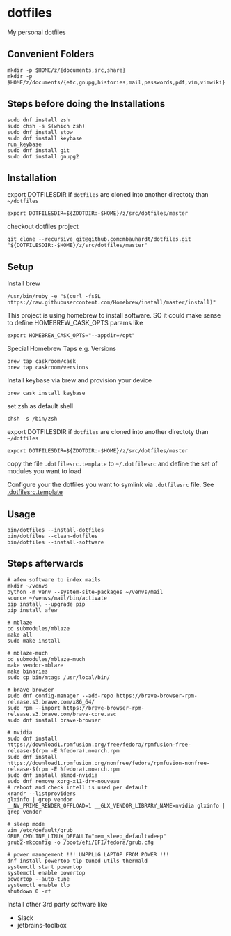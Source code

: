 # dotfiles
My personal dotfiles

## Convenient Folders

    mkdir -p $HOME/z/{documents,src,share}
    mkdir -p $HOME/z/documents/{etc,gnupg,histories,mail,passwords,pdf,vim,vimwiki}

## Steps before doing the Installations

    sudo dnf install zsh
    sudo chsh -s $(which zsh)
    sudo dnf install stow
    sudo dnf install keybase
    run_keybase
    sudo dnf install git
    sudo dnf install gnupg2

## Installation

export DOTFILESDIR if `dotfiles` are cloned into another directoty than `~/dotfiles`

    export DOTFILESDIR=${ZDOTDIR:-$HOME}/z/src/dotfiles/master

checkout dotfiles project

    git clone --recursive git@github.com:mbauhardt/dotfiles.git "${DOTFILESDIR:-$HOME}/z/src/dotfiles/master"

## Setup
Install brew

    /usr/bin/ruby -e "$(curl -fsSL https://raw.githubusercontent.com/Homebrew/install/master/install)"

This project is using homebrew to install software. SO it could make sense to define HOMEBREW_CASK_OPTS params like

    export HOMEBREW_CASK_OPTS="--appdir=/opt"

Special Homebrew Taps e.g. Versions

    brew tap caskroom/cask
    brew tap caskroom/versions

Install keybase via brew and provision your device

    brew cask install keybase

set zsh as default shell

    chsh -s /bin/zsh

export DOTFILESDIR if `dotfiles` are cloned into another directoty than `~/dotfiles`

    export DOTFILESDIR=${ZDOTDIR:-$HOME}/z/src/dotfiles/master

copy the file `.dotfilesrc.template` to `~/.dotfilesrc` and define the set of modules you want to load 

Configure your the dotfiles you want to symlink via `.dotfilesrc` file. See [.dotfilesrc.template](.dotfilesrc.template)


## Usage


    bin/dotfiles --install-dotfiles
    bin/dotfiles --clean-dotfiles
    bin/dotfiles --install-software


## Steps afterwards

    # afew software to index mails
    mkdir ~/venvs
    python -m venv --system-site-packages ~/venvs/mail
    source ~/venvs/mail/bin/activate
    pip install --upgrade pip
    pip install afew

    # mblaze
    cd submodules/mblaze
    make all
    sudo make install

    # mblaze-much
    cd submodules/mblaze-much
    make vendor-mblaze
    make binaries
    sudo cp bin/mtags /usr/local/bin/

    # brave browser
    sudo dnf config-manager --add-repo https://brave-browser-rpm-release.s3.brave.com/x86_64/
    sudo rpm --import https://brave-browser-rpm-release.s3.brave.com/brave-core.asc
    sudo dnf install brave-browser

    # nvidia
    sudo dnf install https://download1.rpmfusion.org/free/fedora/rpmfusion-free-release-$(rpm -E %fedora).noarch.rpm
    sudo dnf install https://download1.rpmfusion.org/nonfree/fedora/rpmfusion-nonfree-release-$(rpm -E %fedora).noarch.rpm
    sudo dnf install akmod-nvidia
    sudo dnf remove xorg-x11-drv-nouveau
    # reboot and check intell is used per default
    xrandr --listproviders
    glxinfo | grep vendor 
    __NV_PRIME_RENDER_OFFLOAD=1 __GLX_VENDOR_LIBRARY_NAME=nvidia glxinfo | grep vendor

    # sleep mode 
    vim /etc/default/grub
    GRUB_CMDLINE_LINUX_DEFAULT="mem_sleep_default=deep"
    grub2-mkconfig -o /boot/efi/EFI/fedora/grub.cfg

    # power management !!! UNPPLUG LAPTOP FROM POWER !!!
    dnf install powertop tlp tuned-utils thermald
    systemctl start powertop
    systemctl enable powertop
    powertop --auto-tune
    systemctl enable tlp
    shutdown 0 -rf


Install other 3rd party software like
* Slack
* jetbrains-toolbox


